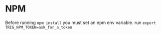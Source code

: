 # NPM

Before running `npm install` you must set an npm env variable. run `export TRIG_NPM_TOKEN=ask_for_a_token` 
